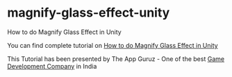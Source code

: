 # magnify-glass-effect-unity
How to do Magnify Glass Effect in Unity

You can find complete tutorial on [How to do Magnify Glass Effect in Unity](http://www.theappguruz.com/unity/magnify-glass-effect-in-unity/)

This Tutorial has been presented by The App Guruz - One of the best [Game Development Company](http://www.theappguruz.com/game-development/) in India
